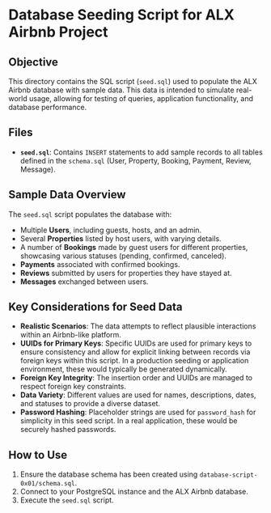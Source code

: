 # Database Seeding Script for ALX Airbnb Project

## Objective

This directory contains the SQL script (`seed.sql`) used to populate the ALX Airbnb database with sample data. This data is intended to simulate real-world usage, allowing for testing of queries, application functionality, and database performance.

## Files

*   **`seed.sql`**: Contains `INSERT` statements to add sample records to all tables defined in the `schema.sql` (User, Property, Booking, Payment, Review, Message).

## Sample Data Overview

The `seed.sql` script populates the database with:

*   Multiple **Users**, including guests, hosts, and an admin.
*   Several **Properties** listed by host users, with varying details.
*   A number of **Bookings** made by guest users for different properties, showcasing various statuses (pending, confirmed, canceled).
*   **Payments** associated with confirmed bookings.
*   **Reviews** submitted by users for properties they have stayed at.
*   **Messages** exchanged between users.

## Key Considerations for Seed Data

*   **Realistic Scenarios**: The data attempts to reflect plausible interactions within an Airbnb-like platform.
*   **UUIDs for Primary Keys**: Specific UUIDs are used for primary keys to ensure consistency and allow for explicit linking between records via foreign keys within this script. In a production seeding or application environment, these would typically be generated dynamically.
*   **Foreign Key Integrity**: The insertion order and UUIDs are managed to respect foreign key constraints.
*   **Data Variety**: Different values are used for names, descriptions, dates, and statuses to provide a diverse dataset.
*   **Password Hashing**: Placeholder strings are used for `password_hash` for simplicity in this seed script. In a real application, these would be securely hashed passwords.

## How to Use

1.  Ensure the database schema has been created using `database-script-0x01/schema.sql`.
2.  Connect to your PostgreSQL instance and the ALX Airbnb database.
3.  Execute the `seed.sql` script.
